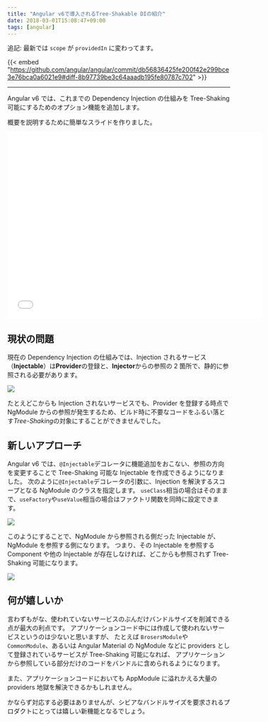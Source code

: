 ```yaml
---
title: "Angular v6で導入されるTree-Shakable DIの紹介"
date: 2018-03-01T15:08:47+09:00
tags: [angular]
---
```


追記: 最新では `scope` が `providedIn` に変わってます。

{{< embed "https://github.com/angular/angular/commit/db56836425fe200f42e299bce3e76bca0a6021e9#diff-8b97739be3c64aaadb195fe80787c702" >}}

---

Angular v6 では、これまでの Dependency Injection の仕組みを Tree-Shaking 可能にするためのオプション機能を追加します。

概要を説明するために簡単なスライドを作りました。

<iframe src="//slides.com/laco/angular-v6-tree-shakable-di/embed" width="576" height="420" scrolling="no" frameborder="0" webkitallowfullscreen mozallowfullscreen allowfullscreen></iframe>

## 現状の問題

現在の Dependency Injection の仕組みでは、Injection されるサービス（**Injectable**）は**Provider**の登録と、**Injector**からの参照の 2 箇所で、静的に参照される必要があります。

![](https://cdn-ak.f.st-hatena.com/images/fotolife/l/lacolaco/20180301/20180301145501.png)

たとえどこからも Injection されないサービスでも、Provider を登録する時点で NgModule からの参照が発生するため、ビルド時に不要なコードをふるい落とす*Tree-Shaking*の対象にすることができませんでした。

## 新しいアプローチ

Angular v6 では、`@Injectable`デコレータに機能追加をおこない、参照の方向を変更することで Tree-Shaking 可能な Injectable を作成できるようになりました。
次のように`@Injectable`デコレータの引数に、Injection を解決するスコープとなる NgModule のクラスを指定します。
`useClass`相当の場合はそのままで、`useFactory`や`useValue`相当の場合はファクトリ関数を同時に設定できます。

![](https://cdn-ak.f.st-hatena.com/images/fotolife/l/lacolaco/20180301/20180301145857.png)

このようにすることで、NgModule から参照される側だった Injectable が、NgModule を参照する側になります。
つまり、その Injectable を参照する Component や他の Injectable が存在しなければ、どこからも参照されず Tree-Shaking 可能になります。

![](https://cdn-ak.f.st-hatena.com/images/fotolife/l/lacolaco/20180301/20180301150137.png)

## 何が嬉しいか

言わずもがな、使われていないサービスのぶんだけバンドルサイズを削減できる点が最大の利点です。
アプリケーションコード中には作成して使われないサービスというのは少ないと思いますが、
たとえば `BrosersModule`や`CommonModule`、あるいは Angular Material の NgModule などに providers として登録されているサービスが Tree-Shaking 可能になれば、
アプリケーションから参照している部分だけのコードをバンドルに含められるようになります。

また、アプリケーションコードにおいても AppModule に溢れかえる大量の providers 地獄を解決できるかもしれません。

かならず対応する必要はありませんが、シビアなバンドルサイズを要求されるプロダクトにとっては嬉しい新機能となるでしょう。
